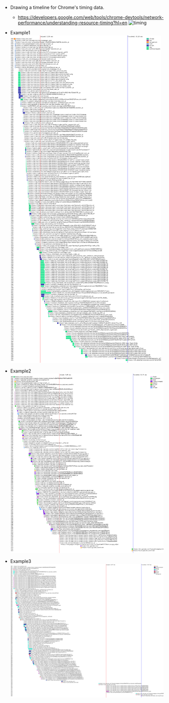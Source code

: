 * Drawing a timeline for Chrome's timing data.
  * https://developers.google.com/web/tools/chrome-devtools/network-performance/understanding-resource-timing?hl=en
  ![timing](https://developers.google.com/web/tools/chrome-devtools/network-performance/imgs/resource-timing-api.png)

* Example1
  ![sample](https://github.com/leepro/chrometimeline/blob/master/examples/timeline3.png)

* Example2
  ![sample](https://github.com/leepro/chrometimeline/blob/master/examples/timeline2.png)

* Example3
  ![sample](https://github.com/leepro/chrometimeline/blob/master/examples/timeline.png)
